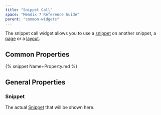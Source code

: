 ```yaml
---
title: "Snippet Call"
space: "Mendix 7 Reference Guide"
parent: "common-widgets"
---
```



The snippet call widget allows you to use a [snippet](snippet) on another snippet, a [page](page) or a [layout](layout).

## Common Properties

{% snippet Name+Property.md %}

## General Properties

### Snippet

The actual [Snippet](snippet) that will be shown here.
